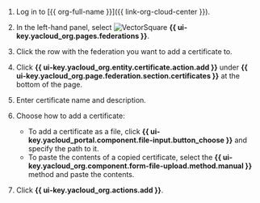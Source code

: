 1. Log in to [{{ org-full-name }}]({{ link-org-cloud-center }}).

1. In the left-hand panel, select ![VectorSquare](../../_assets/console-icons/vector-square.svg) **{{ ui-key.yacloud_org.pages.federations }}**.

1. Click the row with the federation you want to add a certificate to.

1. Click **{{ ui-key.yacloud_org.entity.certificate.action.add }}** under **{{ ui-key.yacloud_org.page.federation.section.certificates }}** at the bottom of the page.

1. Enter certificate name and description.

1. Choose how to add a certificate:

    * To add a certificate as a file, click **{{ ui-key.yacloud_portal.component.file-input.button_choose }}** and specify the path to it.
    * To paste the contents of a copied certificate, select the **{{ ui-key.yacloud_org.component.form-file-upload.method.manual }}** method and paste the contents.

1. Click **{{ ui-key.yacloud_org.actions.add }}**.